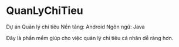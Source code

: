 # QuanLyChiTieu
Dự án Quản lý chi tiêu 
Nền tảng: Android
Ngôn ngữ: Java

Đây là phần mềm giúp cho việc quản lý chi tiêu cá nhân dễ ràng hơn.
